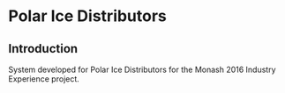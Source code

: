 # Polar Ice Distributors
## Introduction
System developed for Polar Ice Distributors for the Monash 2016 Industry Experience project.
